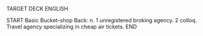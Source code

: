 TARGET DECK
ENGLISH

START
Basic
Bucket-shop
Back: n. 1 unregistered broking agency. 2 colloq. Travel agency specializing in cheap air tickets.
END

